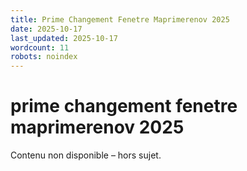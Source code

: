 ```yaml
---
title: Prime Changement Fenetre Maprimerenov 2025
date: 2025-10-17
last_updated: 2025-10-17
wordcount: 11
robots: noindex
---
```


# prime changement fenetre maprimerenov 2025

Contenu non disponible – hors sujet.